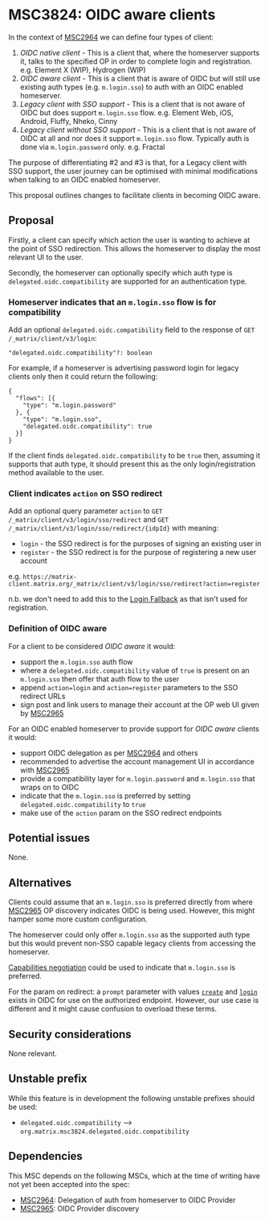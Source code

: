 # MSC3824: OIDC aware clients

In the context of [MSC2964](https://github.com/matrix-org/matrix-doc/pull/2964) we can define four types of client:

1. *OIDC native client* - This is a client that, where the homeserver supports it, talks to the specified OP in order to complete login and registration. e.g. Element X (WIP), Hydrogen (WIP)
1. *OIDC aware client* - This is a client that is aware of OIDC but will still use existing auth types (e.g. `m.login.sso`) to auth with an OIDC enabled homeserver.
1. *Legacy client with SSO support* - This is a client that is not aware of OIDC but does support `m.login.sso` flow. e.g. Element Web, iOS, Android, Fluffy, Nheko, Cinny
1. *Legacy client without SSO support* - This is a client that is not aware of OIDC at all and nor does it support `m.login.sso` flow. Typically auth is done via `m.login.password` only. e.g. Fractal

The purpose of differentiating #2 and #3 is that, for a Legacy client with SSO support, the user journey can be optimised with minimal modifications when talking to an OIDC enabled homeserver.

This proposal outlines changes to facilitate clients in becoming OIDC aware.

## Proposal

Firstly, a client can specify which action the user is wanting to achieve at the point of SSO redirection. This allows the homeserver to display the most relevant UI to the user.

Secondly, the homeserver can optionally specify which auth type is `delegated.oidc.compatibility` are supported for an authentication type.

### Homeserver indicates that an `m.login.sso` flow is for compatibility

Add an optional `delegated.oidc.compatibility` field to the response of `GET /_matrix/client/v3/login`:

`"delegated.oidc.compatibility"?: boolean`

For example, if a homeserver is advertising password login for legacy clients only then it could return the following:

```
{
  "flows": [{
    "type": "m.login.password"
  }, {
    "type": "m.login.sso",
    "delegated.oidc.compatibility": true
  }]
}

```

If the client finds `delegated.oidc.compatibility` to be `true` then, assuming it supports that auth type, it should present this as the only login/registration method available to the user.

### Client indicates `action` on SSO redirect

Add an optional query parameter `action` to `GET /_matrix/client/v3/login/sso/redirect` and `GET /_matrix/client/v3/login/sso/redirect/{idpId}` with meaning:

- `login` - the SSO redirect is for the purposes of signing an existing user in
- `register` - the SSO redirect is for the purpose of registering a new user account

e.g. `https://matrix-client.matrix.org/_matrix/client/v3/login/sso/redirect?action=register`

n.b. we don't need to add this to the [Login Fallback](https://spec.matrix.org/v1.2/client-server-api/#login-fallback) as that isn't used for registration.

### Definition of OIDC aware

For a client to be considered *OIDC aware* it would:

- support the `m.login.sso` auth flow
- where a `delegated.oidc.compatibility` value of `true` is present on an `m.login.sso` then offer that auth flow to the user
- append `action=login` and `action=register` parameters to the SSO redirect URLs
- sign post and link users to manage their account at the OP web UI given by [MSC2965](https://github.com/matrix-org/matrix-spec-proposals/pull/2965)

For an OIDC enabled homeserver to provide support for *OIDC aware* clients it would:

- support OIDC delegation as per [MSC2964](https://github.com/matrix-org/matrix-spec-proposals/pull/2964) and others
- recommended to advertise the account management UI in accordance with [MSC2965](https://github.com/matrix-org/matrix-spec-proposals/pull/2965)
- provide a compatibility layer for `m.login.password` and `m.login.sso` that wraps on to OIDC
- indicate that the `m.login.sso` is preferred by setting `delegated.oidc.compatibility` to `true`
- make use of the `action` param on the SSO redirect endpoints

## Potential issues

None.

## Alternatives

Clients could assume that an `m.login.sso` is preferred directly from where [MSC2965](https://github.com/matrix-org/matrix-spec-proposals/pull/2965) OP discovery indicates OIDC is being used. However, this might hamper some more custom configuration.

The homeserver could only offer `m.login.sso` as the supported auth type but this would prevent non-SSO capable legacy clients from accessing the homeserver.

[Capabilities negotiation](https://spec.matrix.org/v1.2/client-server-api/#capabilities-negotiation) could be used to indicate that `m.login.sso` is preferred.

For the param on redirect: a `prompt` parameter with values [`create`](https://openid.net/specs/openid-connect-prompt-create-1_0.html#rfc.section.4) and [`login`](https://openid.net/specs/openid-connect-core-1_0.html#AuthRequest) exists in OIDC for use on the authorized endpoint. However, our use case is different and it might cause confusion to overload these terms.

## Security considerations

None relevant.

## Unstable prefix

While this feature is in development the following unstable prefixes should be used:

* `delegated.oidc.compatibility` --> `org.matrix.msc3824.delegated.oidc.compatibility`

## Dependencies

This MSC depends on the following MSCs, which at the time of writing have not yet
been accepted into the spec:

* [MSC2964](https://github.com/matrix-org/matrix-spec-proposals/pull/2964): Delegation of auth from homeserver to OIDC Provider
* [MSC2965](https://github.com/matrix-org/matrix-spec-proposals/pull/2965): OIDC Provider discovery
